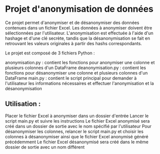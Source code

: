 
# Projet d'anonymisation de données

Ce projet permet d'anonymiser et de désanonymiser des données contenues dans un fichier Excel. Les données à anonymiser doivent être sélectionnées par l'utilisateur. L'anonymisation est effectuée à l'aide d'un hashage et d'une clé secrète, tandis que la désanonymisation se fait en retrouvant les valeurs originales à partir des hashs correspondants.

Le projet est composé de 3 fichiers Python :

anonymisation.py : contient les fonctions pour anonymiser une colonne et plusieurs colonnes d'un DataFrame
deanonymisation.py : contient les fonctions pour désanonymiser une colonne et plusieurs colonnes d'un DataFrame
main.py : contient le script principal pour demander à l'utilisateur les informations nécessaires et effectuer l'anonymisation et la désanonymisation

## Utilisation :

Placer le fichier Excel à anonymiser dans un dossier d'entrée
Lancer le script main.py et suivre les instructions
Le fichier Excel anonymisé sera créé dans un dossier de sortie avec le nom spécifié par l'utilisateur
Pour désanonymiser les colonnes, relancer le script main.py et choisir les colonnes à désanonymiser ainsi que le fichier Excel anonymisé généré précédemment
Le fichier Excel désanonymisé sera créé dans le même dossier de sortie avec un nom différent


